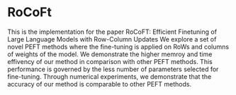 # RoCoFt

This is the implementation for the paper RoCoFT: Efficient Finetuning of Large Language Models with Row-Column Updates
We explore a set of novel PEFT methods where the fine-tuning is applied on RoWs and columns of weights of the model.
We  demonstrate  the higher  memroy and time effivency of our method  in comparison with other PEFT methods.
This performance is governed by the less number of parameters selected for  fine-tuning.
Through numerical experiments, we demonstrate that the accuracy of  our method is comparable to other PEFT methods.
